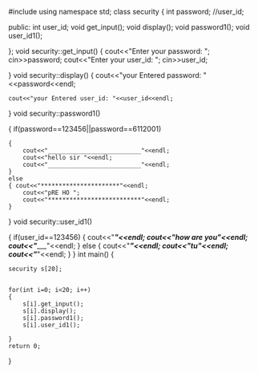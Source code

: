 #include<iostream>
using namespace std;
class security
{
    int password;
    //user_id;


public:
    int user_id;
    void get_input();
    void display();
    void password1();
    void user_id1();


};
void security::get_input()
{
    cout<<"Enter your password: ";
    cin>>password;
    cout<<"Enter your user_id: ";
    cin>>user_id;

}
void security::display()
{
    cout<<"your Entered password: "<<password<<endl;

    cout<<"your Entered user_id: "<<user_id<<endl;
}
void security::password1()

{
    if(password==123456||password==6112001)


    {
        cout<<"__________________________"<<endl;
        cout<<"hello sir "<<endl;
        cout<<"__________________________"<<endl;
    }
    else
    { cout<<"**********************"<<endl;
        cout<<"pRE HO ";
        cout<<"**************************"<<endl;
    }
}
void security::user_id1()

{
    if(user_id==123456)
    { cout<<"___________________________"<<endl;
        cout<<"how are you"<<endl;
        cout<<"______________________________"<<endl;
    }
    else
    { cout<<"*****************************"<<endl;
        cout<<"tu"<<endl;
        cout<<"*****************************"<<endl;
    }
}
int main()
{

    security s[20];


    for(int i=0; i<20; i++)
    {
        s[i].get_input();
        s[i].display();
        s[i].password1();
        s[i].user_id1();

    }
    return 0;

}

